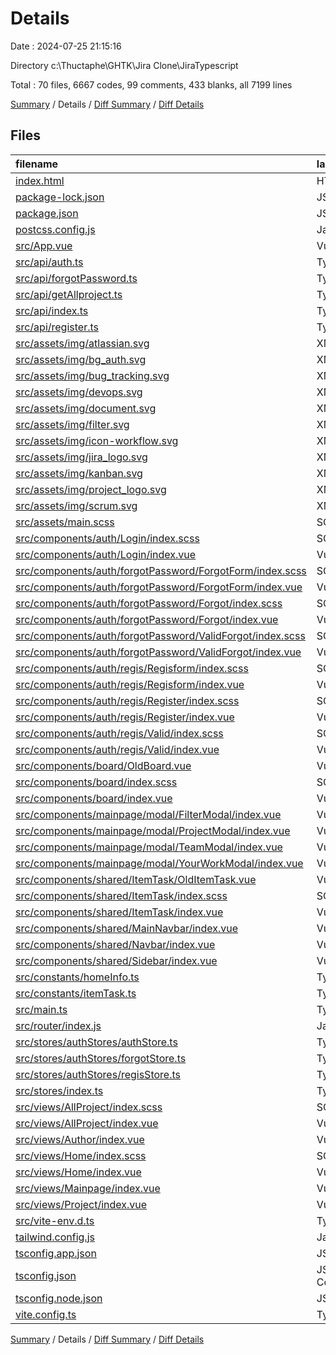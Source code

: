 # Details

Date : 2024-07-25 21:15:16

Directory c:\\Thuctaphe\\GHTK\\Jira Clone\\JiraTypescript

Total : 70 files,  6667 codes, 99 comments, 433 blanks, all 7199 lines

[Summary](results.md) / Details / [Diff Summary](diff.md) / [Diff Details](diff-details.md)

## Files
| filename | language | code | comment | blank | total |
| :--- | :--- | ---: | ---: | ---: | ---: |
| [index.html](/index.html) | HTML | 13 | 0 | 1 | 14 |
| [package-lock.json](/package-lock.json) | JSON | 3,108 | 0 | 1 | 3,109 |
| [package.json](/package.json) | JSON | 31 | 0 | 1 | 32 |
| [postcss.config.js](/postcss.config.js) | JavaScript | 6 | 0 | 1 | 7 |
| [src/App.vue](/src/App.vue) | Vue | 3 | 0 | 1 | 4 |
| [src/api/auth.ts](/src/api/auth.ts) | TypeScript | 36 | 0 | 4 | 40 |
| [src/api/forgotPassword.ts](/src/api/forgotPassword.ts) | TypeScript | 99 | 3 | 10 | 112 |
| [src/api/getAllproject.ts](/src/api/getAllproject.ts) | TypeScript | 30 | 1 | 4 | 35 |
| [src/api/index.ts](/src/api/index.ts) | TypeScript | 37 | 1 | 9 | 47 |
| [src/api/register.ts](/src/api/register.ts) | TypeScript | 103 | 3 | 11 | 117 |
| [src/assets/img/atlassian.svg](/src/assets/img/atlassian.svg) | XML | 38 | 1 | 2 | 41 |
| [src/assets/img/bg_auth.svg](/src/assets/img/bg_auth.svg) | XML | 1 | 0 | 0 | 1 |
| [src/assets/img/bug_tracking.svg](/src/assets/img/bug_tracking.svg) | XML | 40 | 0 | 1 | 41 |
| [src/assets/img/devops.svg](/src/assets/img/devops.svg) | XML | 211 | 0 | 1 | 212 |
| [src/assets/img/document.svg](/src/assets/img/document.svg) | XML | 6 | 0 | 1 | 7 |
| [src/assets/img/filter.svg](/src/assets/img/filter.svg) | XML | 1 | 0 | 0 | 1 |
| [src/assets/img/icon-workflow.svg](/src/assets/img/icon-workflow.svg) | XML | 6 | 0 | 1 | 7 |
| [src/assets/img/jira_logo.svg](/src/assets/img/jira_logo.svg) | XML | 2 | 0 | 0 | 2 |
| [src/assets/img/kanban.svg](/src/assets/img/kanban.svg) | XML | 1 | 0 | 0 | 1 |
| [src/assets/img/project_logo.svg](/src/assets/img/project_logo.svg) | XML | 29 | 1 | 0 | 30 |
| [src/assets/img/scrum.svg](/src/assets/img/scrum.svg) | XML | 1 | 0 | 0 | 1 |
| [src/assets/main.scss](/src/assets/main.scss) | SCSS | 5 | 2 | 2 | 9 |
| [src/components/auth/Login/index.scss](/src/components/auth/Login/index.scss) | SCSS | 19 | 0 | 4 | 23 |
| [src/components/auth/Login/index.vue](/src/components/auth/Login/index.vue) | Vue | 122 | 0 | 18 | 140 |
| [src/components/auth/forgotPassword/ForgotForm/index.scss](/src/components/auth/forgotPassword/ForgotForm/index.scss) | SCSS | 19 | 0 | 4 | 23 |
| [src/components/auth/forgotPassword/ForgotForm/index.vue](/src/components/auth/forgotPassword/ForgotForm/index.vue) | Vue | 161 | 0 | 23 | 184 |
| [src/components/auth/forgotPassword/Forgot/index.scss](/src/components/auth/forgotPassword/Forgot/index.scss) | SCSS | 19 | 0 | 4 | 23 |
| [src/components/auth/forgotPassword/Forgot/index.vue](/src/components/auth/forgotPassword/Forgot/index.vue) | Vue | 94 | 0 | 14 | 108 |
| [src/components/auth/forgotPassword/ValidForgot/index.scss](/src/components/auth/forgotPassword/ValidForgot/index.scss) | SCSS | 41 | 3 | 7 | 51 |
| [src/components/auth/forgotPassword/ValidForgot/index.vue](/src/components/auth/forgotPassword/ValidForgot/index.vue) | Vue | 125 | 0 | 15 | 140 |
| [src/components/auth/regis/Regisform/index.scss](/src/components/auth/regis/Regisform/index.scss) | SCSS | 19 | 0 | 4 | 23 |
| [src/components/auth/regis/Regisform/index.vue](/src/components/auth/regis/Regisform/index.vue) | Vue | 147 | 0 | 19 | 166 |
| [src/components/auth/regis/Register/index.scss](/src/components/auth/regis/Register/index.scss) | SCSS | 19 | 0 | 4 | 23 |
| [src/components/auth/regis/Register/index.vue](/src/components/auth/regis/Register/index.vue) | Vue | 97 | 0 | 14 | 111 |
| [src/components/auth/regis/Valid/index.scss](/src/components/auth/regis/Valid/index.scss) | SCSS | 41 | 3 | 7 | 51 |
| [src/components/auth/regis/Valid/index.vue](/src/components/auth/regis/Valid/index.vue) | Vue | 121 | 0 | 9 | 130 |
| [src/components/board/OldBoard.vue](/src/components/board/OldBoard.vue) | Vue | 175 | 4 | 15 | 194 |
| [src/components/board/index.scss](/src/components/board/index.scss) | SCSS | 0 | 0 | 1 | 1 |
| [src/components/board/index.vue](/src/components/board/index.vue) | Vue | 148 | 3 | 25 | 176 |
| [src/components/mainpage/modal/FilterModal/index.vue](/src/components/mainpage/modal/FilterModal/index.vue) | Vue | 30 | 3 | 9 | 42 |
| [src/components/mainpage/modal/ProjectModal/index.vue](/src/components/mainpage/modal/ProjectModal/index.vue) | Vue | 51 | 2 | 7 | 60 |
| [src/components/mainpage/modal/TeamModal/index.vue](/src/components/mainpage/modal/TeamModal/index.vue) | Vue | 33 | 3 | 10 | 46 |
| [src/components/mainpage/modal/YourWorkModal/index.vue](/src/components/mainpage/modal/YourWorkModal/index.vue) | Vue | 81 | 0 | 15 | 96 |
| [src/components/shared/ItemTask/OldItemTask.vue](/src/components/shared/ItemTask/OldItemTask.vue) | Vue | 76 | 0 | 3 | 79 |
| [src/components/shared/ItemTask/index.scss](/src/components/shared/ItemTask/index.scss) | SCSS | 0 | 0 | 1 | 1 |
| [src/components/shared/ItemTask/index.vue](/src/components/shared/ItemTask/index.vue) | Vue | 67 | 1 | 9 | 77 |
| [src/components/shared/MainNavbar/index.vue](/src/components/shared/MainNavbar/index.vue) | Vue | 92 | 2 | 15 | 109 |
| [src/components/shared/Navbar/index.vue](/src/components/shared/Navbar/index.vue) | Vue | 43 | 2 | 7 | 52 |
| [src/components/shared/Sidebar/index.vue](/src/components/shared/Sidebar/index.vue) | Vue | 149 | 8 | 19 | 176 |
| [src/constants/homeInfo.ts](/src/constants/homeInfo.ts) | TypeScript | 70 | 0 | 2 | 72 |
| [src/constants/itemTask.ts](/src/constants/itemTask.ts) | TypeScript | 26 | 1 | 2 | 29 |
| [src/main.ts](/src/main.ts) | TypeScript | 12 | 2 | 4 | 18 |
| [src/router/index.js](/src/router/index.js) | JavaScript | 101 | 33 | 11 | 145 |
| [src/stores/authStores/authStore.ts](/src/stores/authStores/authStore.ts) | TypeScript | 45 | 0 | 3 | 48 |
| [src/stores/authStores/forgotStore.ts](/src/stores/authStores/forgotStore.ts) | TypeScript | 44 | 3 | 6 | 53 |
| [src/stores/authStores/regisStore.ts](/src/stores/authStores/regisStore.ts) | TypeScript | 53 | 1 | 9 | 63 |
| [src/stores/index.ts](/src/stores/index.ts) | TypeScript | 3 | 0 | 3 | 6 |
| [src/views/AllProject/index.scss](/src/views/AllProject/index.scss) | SCSS | 16 | 3 | 3 | 22 |
| [src/views/AllProject/index.vue](/src/views/AllProject/index.vue) | Vue | 213 | 2 | 19 | 234 |
| [src/views/Author/index.vue](/src/views/Author/index.vue) | Vue | 11 | 0 | 1 | 12 |
| [src/views/Home/index.scss](/src/views/Home/index.scss) | SCSS | 15 | 0 | 3 | 18 |
| [src/views/Home/index.vue](/src/views/Home/index.vue) | Vue | 133 | 3 | 17 | 153 |
| [src/views/Mainpage/index.vue](/src/views/Mainpage/index.vue) | Vue | 10 | 0 | 2 | 12 |
| [src/views/Project/index.vue](/src/views/Project/index.vue) | Vue | 27 | 0 | 5 | 32 |
| [src/vite-env.d.ts](/src/vite-env.d.ts) | TypeScript | 5 | 1 | 2 | 8 |
| [tailwind.config.js](/tailwind.config.js) | JavaScript | 23 | 1 | 1 | 25 |
| [tsconfig.app.json](/tsconfig.app.json) | JSON | 23 | 2 | 3 | 28 |
| [tsconfig.json](/tsconfig.json) | JSON with Comments | 11 | 0 | 1 | 12 |
| [tsconfig.node.json](/tsconfig.node.json) | JSON | 13 | 0 | 1 | 14 |
| [vite.config.ts](/vite.config.ts) | TypeScript | 17 | 1 | 2 | 20 |

[Summary](results.md) / Details / [Diff Summary](diff.md) / [Diff Details](diff-details.md)